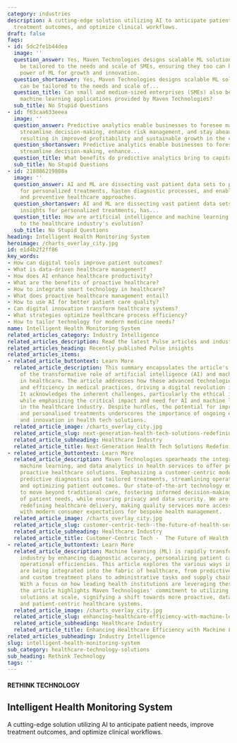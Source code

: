 ```yaml
---
category: industries
description: A cutting-edge solution utilizing AI to anticipate patient needs, improve
  treatment outcomes, and optimize clinical workflows.
draft: false
faqs:
- id: 5dc2fe1b44dea
  image: ''
  question_answer: Yes, Maven Technologies designs scalable ML solutions that can
    be tailored to the needs and scale of SMEs, ensuring they too can harness the
    power of ML for growth and innovation.
  question_shortanswer: Yes, Maven Technologies designs scalable ML solutions that
    can be tailored to the needs and scale of...
  question_title: Can small and medium-sized enterprises (SMEs) also benefit from
    machine learning applications provided by Maven Technologies?
  sub_title: No Stupid Questions
- id: f63caa633eeea
  image: ''
  question_answer: Predictive analytics enable businesses to foresee market trends,
    streamline decision-making, enhance risk management, and stay ahead of the competition,
    resulting in improved profitability and sustainable growth in the capital markets.
  question_shortanswer: Predictive analytics enable businesses to foresee market trends,
    streamline decision-making, enhance...
  question_title: What benefits do predictive analytics bring to capital market operations?
  sub_title: No Stupid Questions
- id: 218886219808a
  image: ''
  question_answer: AI and ML are dissecting vast patient data sets to provide insights
    for personalized treatments, hasten diagnostic processes, and enable predictive
    and preventive healthcare approaches.
  question_shortanswer: AI and ML are dissecting vast patient data sets to provide
    insights for personalized treatments, has...
  question_title: How are artificial intelligence and machine learning contributing
    to the healthcare industry's evolution?
  sub_title: No Stupid Questions
heading: Intelligent Health Monitoring System
heroimage: /charts_overlay_city.jpg
id: e1d4b2f2ff86
key_words:
- How can digital tools improve patient outcomes?
- What is data-driven healthcare management?
- How does AI enhance healthcare productivity?
- What are the benefits of proactive healthcare?
- How to integrate smart technology in healthcare?
- What does proactive healthcare management entail?
- How to use AI for better patient care quality?
- Can digital innovation transform healthcare systems?
- What strategies optimize healthcare process efficiency?
- How to tailor technology for modern medicine needs?
name: Intelligent Health Monitoring System
related_articles_category: Industry Intelligence
related_articles_description: Read the latest Pulse articles and industry insights.
related_articles_heading: Recently published Pulse insights
related_articles_items:
- related_article_buttontext: Learn More
  related_article_description: This summary encapsulates the article's exploration
    of the transformative role of artificial intelligence (AI) and machine learning
    in healthcare. The article addresses how these advanced technologies enhance precision
    and efficiency in medical practices, driving a digital revolution in patient care.
    It acknowledges the inherent challenges, particularly the ethical implications,
    while emphasizing the critical impact and need for AI and machine learning integration
    in the healthcare industry. Despite hurdles, the potential for improved diagnostics
    and personalised treatments underscores the importance of ongoing exploration
    and innovation in health tech solutions.
  related_article_image: /charts_overlay_city.jpg
  related_article_slug: next-generation-health-tech-solutions-redefining-practice
  related_article_subheading: Healthcare Industry
  related_article_title: Next-Generation Health Tech Solutions Redefining Practice
- related_article_buttontext: Learn More
  related_article_description: Maven Technologies spearheads the integration of AI,
    machine learning, and data analytics in health services to offer personalized,
    proactive healthcare solutions. Emphasizing a customer-centric model, we facilitate
    predictive diagnostics and tailored treatments, streamlining operational efficiency
    and optimizing patient outcomes. Our state-of-the-art technology empowers providers
    to move beyond traditional care, fostering informed decision-making and anticipation
    of patient needs, while ensuring privacy and data security. We are committed to
    redefining healthcare delivery, making quality services more accessible and aligning
    with modern consumer expectations for bespoke health management.
  related_article_image: /charts_overlay_city.jpg
  related_article_slug: customer-centric-tech--the-future-of-health-services
  related_article_subheading: Healthcare Industry
  related_article_title: Customer-Centric Tech -  The Future of Health Services
- related_article_buttontext: Learn More
  related_article_description: Machine learning (ML) is rapidly transforming the healthcare
    industry by enhancing diagnostic accuracy, personalizing patient care, and improving
    operational efficiencies. This article explores the various ways in which ML algorithms
    are being integrated into the fabric of healthcare, from predictive analytics
    and custom treatment plans to administrative tasks and supply chain management.
    With a focus on how leading health institutions are leveraging these advancements,
    the article highlights Maven Technologies' commitment to utilizing ML for value-driven
    solutions at scale, signifying a shift towards more proactive, data-informed,
    and patient-centric healthcare systems.
  related_article_image: /charts_overlay_city.jpg
  related_article_slug: enhancing-healthcare-efficiency-with-machine-learning
  related_article_subheading: Healthcare Industry
  related_article_title: Enhancing Healthcare Efficiency with Machine Learning
related_articles_subheading: Industry Intelligence
slug: intelligent-health-monitoring-system
sub_category: healthcare-technology-solutions
sub_heading: Rethink Technology
tags: ''
---
```


#### RETHINK TECHNOLOGY
## Intelligent Health Monitoring System
A cutting-edge solution utilizing AI to anticipate patient needs, improve treatment outcomes, and optimize clinical workflows.